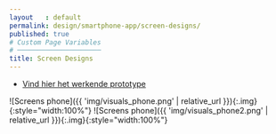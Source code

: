 ```yaml
---
layout   : default
permalink: design/smartphone-app/screen-designs/
published: true
# Custom Page Variables
# ─────────────────────
title: Screen Designs
---
```

- [Vind hier het werkende prototype]()


![Screens phone]({{ 'img/visuals_phone.png' | relative_url }}){:.img}{:style="width:100%"}
![Screens phone]({{ 'img/visuals_phone2.png' | relative_url }}){:.img}{:style="width:100%"}
